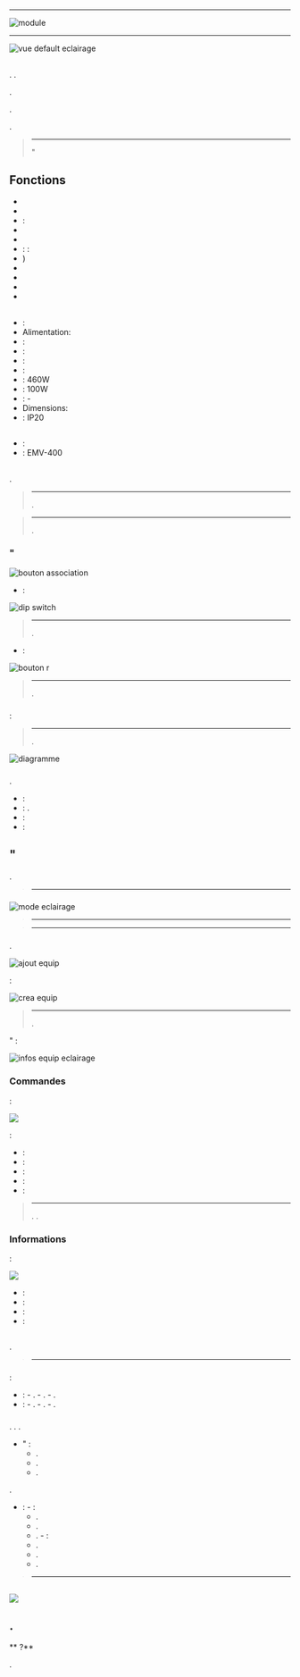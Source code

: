 # 

****

![module](images/emv.400/module.jpg)

****

![vue default eclairage](images/emv.400/vue_default_eclairage.jpg)

## 

. .

.

.

.

> ****
>
> "

## Fonctions

-   
-   
-   : 
-   
-   
-   : : 
-   )
-   
-   
-   
-   

## 

-   : 
-   Alimentation: 
-   : 
-   : 
-   : 
-   : 
-   : 460W
-   : 100W
-   : -
-   Dimensions: 
-   : IP20

## 

-    : 
-    : EMV-400

## 

 [](https://doc.jeedom.com/de_DE/plugins/automation%20protocol/edisio/).

> ****
>
> .

> ****
>
> .

### "

![bouton association](images/emv.400/bouton_association.jpg)

-   :

![dip switch](images/emv.400/dip_switch.jpg)

> ****
>
> .

-    :

![bouton r](images/emv.400/bouton_r.jpg)

> ****
>
> .

### 

 :

> ****
>
> .

![diagramme](images/emv.400/diagramme.jpg)

### 

.

-    : 
-   : .
-   : 
-   : 

## "

.

> ****
>
> 

### 

![mode eclairage](images/emv.400/mode_eclairage.jpg)

> ****
>
> 

> ****
>
> 

### 

.

![ajout equip](images/emv.400/ajout_equip.jpg)

 :

![crea equip](images/emv.400/crea_equip.jpg)

> ****
>
> .

" :

![infos equip eclairage](images/emv.400/infos_equip_eclairage.jpg)

### Commandes

 :

![](images/emv.400/commande_eclairage.jpg)

 :

-    : 
-    : 
-    : 
-   : 
-    : 

> ****
>
> . .

### Informations

 :

![](images/emv.400/infos_eclairage.jpg)

-    : 
-    : 
-    : 
-    : 

## 

.

> ****
>
> 

### 

:

-    :
    -   .
    -   .
    -   .
-    :
    -   .
    -   .
    -   .

### 

. . .

-   " :
    -   .
    -   .
    -   .

.

-    :
    -    :
        -   .
        -   .
        -   .
    -    :
        -   .
        -   .
        -   .

> ****
>
> 

## 

![](images/emv.400/vue_alt_eclairage.jpg)

## .

** ?**

.
